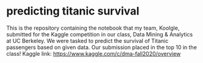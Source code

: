 # predicting titanic survival
This is the repository containing the notebook that my team, Koolgle, submitted for the Kaggle competition in our class, Data Mining & Analytics at UC Berkeley. We were tasked to predict the survival of Titanic passengers based on given data. Our submission placed in the top 10 in the class! Kaggle link: https://www.kaggle.com/c/dma-fall2020/overview 
